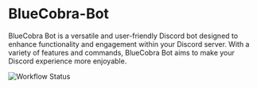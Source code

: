 
# BlueCobra-Bot

BlueCobra Bot is a versatile and user-friendly Discord bot designed to enhance functionality and engagement within your Discord server. With a variety of features and commands, BlueCobra Bot aims to make your Discord experience more enjoyable.

![Workflow Status](https://github.com/BlueCobra/BlueCobrabot/actions/workflows/.github/workflows/main.yml/badge.svg)
